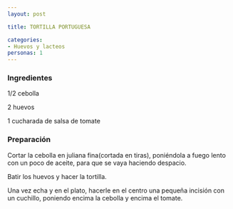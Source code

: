 ```yaml
---
layout: post

title: TORTILLA PORTUGUESA

categories:
- Huevos y lacteos
personas: 1 
---
```

<h3>Ingredientes</h3>
1/2 cebolla

2 huevos

1 cucharada de salsa de tomate

<h3>Preparación</h3>
Cortar la cebolla en juliana fina(cortada en tiras), poniéndola a fuego lento con un poco de aceite, para que se vaya haciendo despacio.

Batir los huevos y hacer la tortilla.

Una vez echa y en el plato, hacerle en el centro una pequeña incisión con un cuchillo, poniendo encima la cebolla y encima el tomate.
